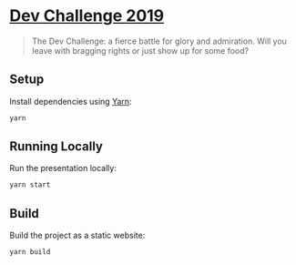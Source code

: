 # [Dev Challenge 2019](https://dev-challenge-2019.now.sh/)

> The Dev Challenge: a fierce battle for glory and admiration. Will you leave
> with bragging rights or just show up for some food?

## Setup

Install dependencies using [Yarn](https://yarnpkg.com/):

```sh
yarn
```

## Running Locally

Run the presentation locally:

```sh
yarn start
```

## Build

Build the project as a static website:

```sh
yarn build
```
